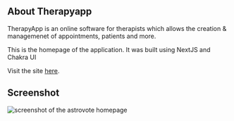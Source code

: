 ## About Therapyapp
TherapyApp is an online software for therapists which allows the creation & managemenet of appointments, patients and more.

This is the homepage of the application. It was built using NextJS and Chakra UI

Visit the site [here](https://therapyapp.ch).

## Screenshot

<img src="https://maximhuesler.com/therapyapp-home.png" alt="screenshot of the astrovote homepage">
